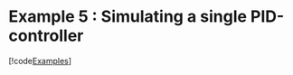 # Example 5 : Simulating a single PID-controller

[!code[Examples](../../TimeSeriesAnalysis.Tests/Examples/Pythonnet-examples/ex5_pid_sim.py)]
